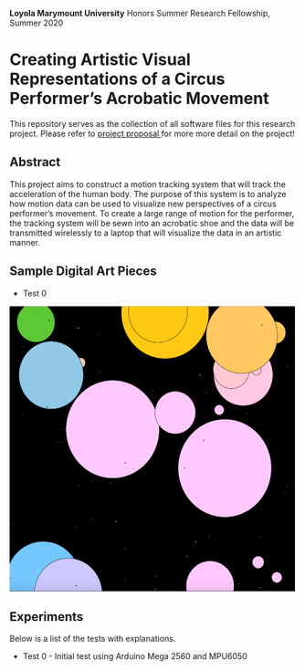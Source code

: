 **Loyola Marymount University** Honors Summer Research Fellowship, Summer 2020

# Creating Artistic Visual Representations of a Circus Performer’s Acrobatic Movement
This repository serves as the collection of all software files for this research project. Please refer to <a href="https://digitalcommons.lmu.edu/honors-grants-and-fellowships/56/" target="_blank"> project proposal </a> for more more detail on the project!

## Abstract
This project aims to construct a motion tracking system that will track the acceleration of the human body. The purpose of this system is to analyze how motion data can be used to visualize new perspectives of a circus performer’s movement. To create a large range of motion for the performer, the tracking system will be sewn into an acrobatic shoe and the data will be transmitted wirelessly to a laptop that will visualize the data in an artistic manner.

## Sample Digital Art Pieces

* Test 0
<img src="./digital-art-pieces/test-0/0.1.png" alt="1.1" width="500" height="500" />

## Experiments
Below is a list of the tests with explanations.

* Test 0 - Initial test using Arduino Mega 2560 and MPU6050

